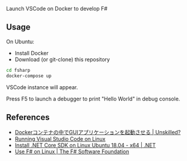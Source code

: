 Launch VSCode on Docker to develop F#

## Usage

On Ubuntu:

- Install Docker
- Download (or git-clone) this repository

```sh
cd fsharp
docker-compose up
```

VSCode instance will appear.

Press F5 to launch a debugger to print "Hello World" in debug console.

## References

- [Dockerコンテナの中でGUIアプリケーションを起動させる | Unskilled?](https://unskilled.site/docker%e3%82%b3%e3%83%b3%e3%83%86%e3%83%8a%e3%81%ae%e4%b8%ad%e3%81%a7gui%e3%82%a2%e3%83%97%e3%83%aa%e3%82%b1%e3%83%bc%e3%82%b7%e3%83%a7%e3%83%b3%e3%82%92%e8%b5%b7%e5%8b%95%e3%81%95%e3%81%9b%e3%82%8b/)
- [Running Visual Studio Code on Linux](https://code.visualstudio.com/docs/setup/linux)
- [Install .NET Core SDK on Linux Ubuntu 18.04 - x64 | .NET](https://dotnet.microsoft.com/download/linux-package-manager/ubuntu18-04/sdk-current)
- [Use F# on Linux | The F# Software Foundation](https://fsharp.org/use/linux/)
